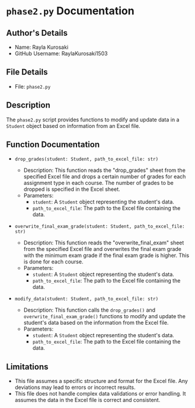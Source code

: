 # `phase2.py` Documentation

## Author's Details
- Name: Rayla Kurosaki
- GitHub Username: RaylaKurosaki1503

## File Details
- File: `phase2.py`

## Description
The `phase2.py` script provides functions to modify and update data in a `Student` object based on information from an Excel file.

## Function Documentation

- `drop_grades(student: Student, path_to_excel_file: str)`
    - Description: This function reads the "drop_grades" sheet from the specified Excel file and drops a certain number of grades for each assignment type in each course. The number of grades to be dropped is specified in the Excel sheet.
    - Parameters:
        - `student`: A `Student` object representing the student's data.
        - `path_to_excel_file`: The path to the Excel file containing the data.

- `overwrite_final_exam_grade(student: Student, path_to_excel_file: str)`
    - Description: This function reads the "overwrite_final_exam" sheet from the specified Excel file and overwrites the final exam grade with the minimum exam grade if the final exam grade is higher. This is done for each course.
    - Parameters:
        - `student`: A `Student` object representing the student's data.
        - `path_to_excel_file`: The path to the Excel file containing the data.

- `modify_data(student: Student, path_to_excel_file: str)`
    - Description: This function calls the `drop_grades()` and `overwrite_final_exam_grade()` functions to modify and update the student's data based on the information from the Excel file.
    - Parameters:
        - `student`: A `Student` object representing the student's data.
        - `path_to_excel_file`: The path to the Excel file containing the data.

## Limitations

- This file assumes a specific structure and format for the Excel file. Any deviations may lead to errors or incorrect results.
- This file does not handle complex data validations or error handling. It assumes the data in the Excel file is correct and consistent.
